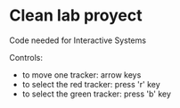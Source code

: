 # Clean lab proyect
 Code needed for Interactive Systems

Controls:
- to move one tracker: arrow keys
- to select the red tracker: press 'r' key
- to select the green tracker: press 'b' key
